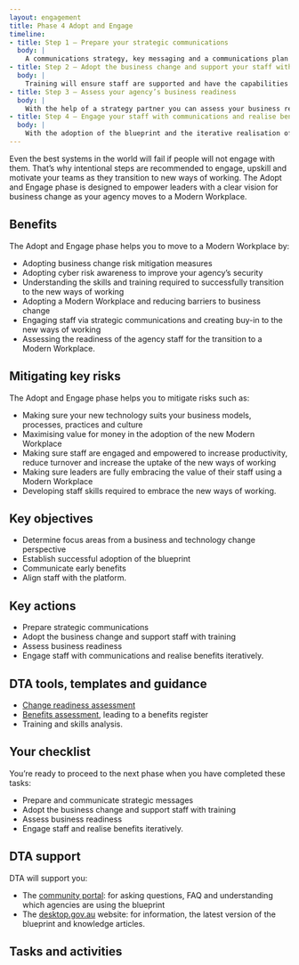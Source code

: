 ```yaml
---
layout: engagement 
title: Phase 4 Adopt and Engage
timeline: 
- title: Step 1 – Prepare your strategic communications
  body: | 
    A communications strategy, key messaging and a communications plan will set you up for success in engaging your audiences about the new ways of working. Your business transformation narrative will inform your communications strategy and key messaging in order to reach your key audience groups. Your communications strategy will then inform your communications plan, including mapped user journeys, communications activities and key touch points to engage your key audiences.
- title: Step 2 – Adopt the business change and support your staff with training
  body: | 
    Training will ensure staff are supported and have the capabilities they need to adopt the new ways of working. Timely training will support staff to use the Modern Workplace services for the first time by upskilling via e-Learning, face-to-face training and peer training.
- title: Step 3 – Assess your agency’s business readiness
  body: | 
    With the help of a strategy partner you can assess your business readiness and the business change impacts associated with adopting a Modern Workplace. A business readiness assessment will help you to understand which divisions within your agency are ready to adopt the new ways of working. The assessment may include skills, culture, willingness to adopt the business change, leadership and staff support, and other drivers and risks to a successful adoption.  
- title: Step 4 – Engage your staff with communications and realise benefits iteratively
  body: | 
    With the adoption of the blueprint and the iterative realisation of benefits associated with the Modern Workplace, it’s important to engage staff with cut-through communications. A carefully crafted communications plan will inform timely communications activities that will engage staff with the new ways of working and share the early benefits your agency is starting to see. You could also review [key messaging](/program/engagement/messaging.html) that we have provided which can help you sell the change to various stakeholders in your organisation.
---
```


Even the best systems in the world will fail if people will not engage with them. That’s why intentional steps are recommended to engage, upskill and motivate your teams as they transition to new ways of working. The Adopt and Engage phase is designed to empower leaders with a clear vision for business change as your agency moves to a Modern Workplace. 

## Benefits 

The Adopt and Engage phase helps you to move to a Modern Workplace by: 
* Adopting business change risk mitigation measures
* Adopting cyber risk awareness to improve your agency’s security
* Understanding the skills and training required to successfully transition to the new ways of working
* Adopting a Modern Workplace and reducing barriers to business change 
* Engaging staff via strategic communications and creating buy-in to the new ways of working
* Assessing the readiness of the agency staff for the transition to a Modern Workplace.

## Mitigating key risks

The Adopt and Engage phase helps you to mitigate risks such as: 
* Making sure your new technology suits your business models, processes, practices and culture
* Maximising value for money in the adoption of the new Modern Workplace
* Making sure staff are engaged and empowered to increase productivity, reduce turnover and increase the uptake of the new ways of working
* Making sure leaders are fully embracing the value of their staff using a Modern Workplace
* Developing staff skills required to embrace the new ways of working.


## Key objectives 

* Determine focus areas from a business and technology change perspective
* Establish successful adoption of the blueprint
* Communicate early benefits
* Align staff with the platform.

## Key actions 

* Prepare strategic communications
* Adopt the business change and support staff with training
* Assess business readiness
* Engage staff with communications and realise benefits iteratively.

## DTA tools, templates and guidance

* [Change readiness assessment](/assets/files/pdf/dta-pub-change-impact-assessment.xlsx)
* [Benefits assessment](/assets/files/pdf/dta-pub-benefits-assessment-toolkit.xlsx), leading to a benefits register
* Training and skills analysis.

## Your checklist  

You’re ready to proceed to the next phase when you have completed these tasks:
* Prepare and communicate strategic messages 
* Adopt the business change and support staff with training
* Assess business readiness 
* Engage staff and realise benefits iteratively.

## DTA support
DTA will support you:
* The [community portal](https://community.desktop.gov.au/): for asking questions, FAQ and understanding which agencies are using the blueprint
* The [desktop.gov.au](https://desktop.gov.au) website: for information, the latest version of the blueprint and knowledge articles.

## Tasks and activities